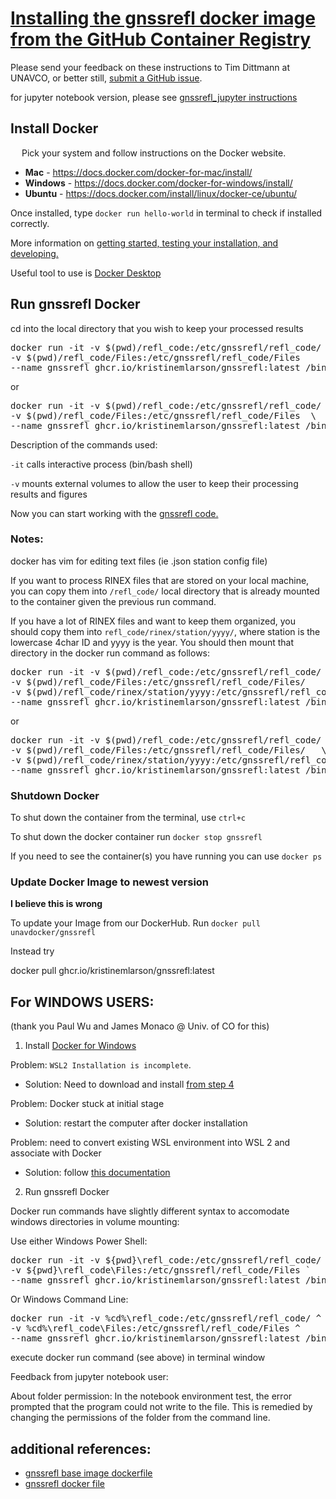 # [Installing the gnssrefl docker image from the GitHub Container Registry](https://github.com/kristinemlarson/gnssrefl/pkgs/container/gnssrefl)

Please send your feedback on these instructions to Tim Dittmann at UNAVCO, or better still, [submit a GitHub issue](https://github.com/kristinemlarson/gnssrefl/blob/master/.github/ISSUE_TEMPLATE/bug_report.md).

for jupyter notebook version, please see [gnssrefl_jupyter instructions](https://www.unavco.org/gitlab/gnss_reflectometry/gnssrefl_jupyter)
## Install Docker
&ensp;&ensp; Pick your system and follow instructions on the Docker website. 
* **Mac** - https://docs.docker.com/docker-for-mac/install/ 
* **Windows** - https://docs.docker.com/docker-for-windows/install/ 
* **Ubuntu** - https://docs.docker.com/install/linux/docker-ce/ubuntu/ 

Once installed, type `docker run hello-world` in terminal to check if installed correctly.

More information on [getting started, testing your installation, and developing.](https://docs.docker.com/get-started/) 

Useful tool to use is [Docker Desktop](https://www.docker.com/products/docker-desktop)

## Run gnssrefl Docker

cd into the local directory that you wish to keep your processed results

<PRE>
docker run -it -v $(pwd)/refl_code:/etc/gnssrefl/refl_code/  
-v $(pwd)/refl_code/Files:/etc/gnssrefl/refl_code/Files 
--name gnssrefl ghcr.io/kristinemlarson/gnssrefl:latest /bin/bash
</PRE>

or 

<PRE>
docker run -it -v $(pwd)/refl_code:/etc/gnssrefl/refl_code/   \
-v $(pwd)/refl_code/Files:/etc/gnssrefl/refl_code/Files  \
--name gnssrefl ghcr.io/kristinemlarson/gnssrefl:latest /bin/bash
</PRE>

Description of the commands used:  

<code>-it</code> calls interactive process (bin/bash shell) 

<code>-v</code> mounts external volumes to allow the user to keep their processing results and figures 

Now you can start working with the [gnssrefl code.](https://github.com/kristinemlarson/gnssrefl#understanding)

### Notes:
docker has vim for editing text files (ie .json station config file)

If you want to process RINEX files that are stored on your local machine, you can copy them into 
<code>/refl_code/</code> local directory that is already mounted to the container given the previous run command.  

If you have a lot of RINEX files and want to keep them organized, you should copy them 
into <code>refl_code/rinex/station/yyyy/</code>, where station is the lowercase 4char ID and yyyy is the year. 
You should then mount that directory in the docker run command as follows: 

<PRE>
docker run -it -v $(pwd)/refl_code:/etc/gnssrefl/refl_code/ 
-v $(pwd)/refl_code/Files:/etc/gnssrefl/refl_code/Files/  
-v $(pwd)/refl_code/rinex/station/yyyy:/etc/gnssrefl/refl_code/rinex/station/yyyy/ 
--name gnssrefl ghcr.io/kristinemlarson/gnssrefl:latest /bin/bash 
</PRE>

or 

<PRE>
docker run -it -v $(pwd)/refl_code:/etc/gnssrefl/refl_code/  \
-v $(pwd)/refl_code/Files:/etc/gnssrefl/refl_code/Files/   \
-v $(pwd)/refl_code/rinex/station/yyyy:/etc/gnssrefl/refl_code/rinex/station/yyyy/  \
--name gnssrefl ghcr.io/kristinemlarson/gnssrefl:latest /bin/bash 
</PRE>


### Shutdown Docker <a name="Shutdown"></a>
To shut down the container from the terminal, use `ctrl+c`

To shut down the docker container run `docker stop gnssrefl`

If you need to see the container(s) you have running you can use `docker ps`

### Update Docker Image to newest version <a name="Update Docker"></a>


**I believe this is wrong**

To update your Image from our DockerHub. Run `docker pull unavdocker/gnssrefl`

Instead try

docker pull ghcr.io/kristinemlarson/gnssrefl:latest


## For WINDOWS USERS:
(thank you Paul Wu and James Monaco @ Univ. of CO for this)

1. Install [Docker for Windows](https://docs.docker.com/desktop/windows/install/)

Problem: <code>WSL2 Installation is incomplete</code>.  

* Solution: Need to download and install [from step 4](https://docs.microsoft.com/en-us/windows/wsl/install-manual#step-4---download-the-linux-kernel-update-package)


Problem: Docker stuck at initial stage

* Solution: restart the computer after docker installation

Problem: need to convert existing WSL environment into WSL 2 and associate with Docker

* Solution: follow [this documentation](https://docs.docker.com/desktop/windows/wsl/)

2. Run gnssrefl Docker

Docker run commands have slightly different syntax to accomodate windows directories in volume mounting:

Use either Windows Power Shell:

<PRE>
docker run -it -v ${pwd}\refl_code:/etc/gnssrefl/refl_code/ `
-v ${pwd}\refl_code\Files:/etc/gnssrefl/refl_code/Files `
--name gnssrefl ghcr.io/kristinemlarson/gnssrefl:latest /bin/bash 
</pre>

Or Windows Command Line:

<PRE>
docker run -it -v %cd%\refl_code:/etc/gnssrefl/refl_code/ ^
-v %cd%\refl_code\Files:/etc/gnssrefl/refl_code/Files ^
--name gnssrefl ghcr.io/kristinemlarson/gnssrefl:latest /bin/bash 
</pre>

execute docker run command (see above) in terminal window

Feedback from jupyter notebook user:

About folder permission: In the notebook environment test, the error prompted that the program could not 
write to the file.  This is remedied by changing the permissions of the folder from the command line.

## additional references:
* [gnssrefl base image dockerfile](https://gitlab.com/gnss_reflectometry/gnssrefl_docker_base_img/-/blob/master/Dockerfile)
* [gnssrefl docker file](https://github.com/kristinemlarson/gnssrefl/blob/master/Dockerfile)


